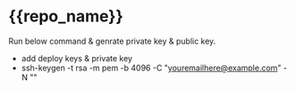 ﻿# {{repo_name}}

 Run below command & genrate private key & public key.
 - add deploy keys & private key
 - ssh-keygen -t rsa -m pem -b 4096 -C "youremailhere@example.com" -N ""
